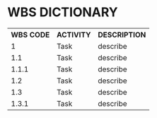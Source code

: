 # **WBS DICTIONARY**
<table>
<tr><th> WBS CODE </th><th> ACTIVITY </th><th> DESCRIPTION </th></tr>
<tr><td> 1 </th><td> Task </th><td> describe </td></tr>   
<tr><td> 1.1 </th><td> Task </th><td> describe </td></tr> 
<tr><td> 1.1.1 </th><td> Task </th><td> describe </td></tr> 
<tr><td> 1.2 </th><td> Task </th><td> describe </td></tr> 
<tr><td> 1.3 </th><td> Task </th><td> describe </td></tr> 
<tr><td> 1.3.1 </th><td> Task </th><td> describe </td></tr> 


</table>
